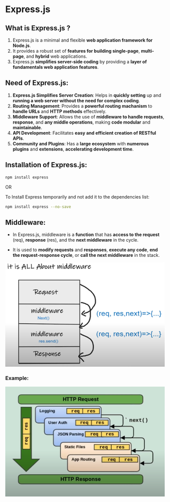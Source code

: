 # Express.js

## What is Express.js ?

1. Express.js is a minimal and flexible **web application framework for Node.js**.
2. It provides a robust set of **features for building single-page**, **multi-page**, and **hybrid** web applications.
3. Express.js **simplifies server-side coding** by providing a **layer of fundamentals web application features**.


## Need of Express.js:

1. **Express.js Simplifies Server Creation**: Helps in **quickly setting** up and **running a web server without the need for complex coding**.
2. **Routing Management**: Provides a **powerful routing machanism** to **handle URLs** and **HTTP methods** effectively.
3. **Middleware Support**: Allows the use of **middleware to handle requests**, **response**, and **any middle operations**, making **code modular** and **maintainable**.
4. **API Development**: Facilitates **easy and efficient creation of RESTful APIs**.
5. **Community and Plugins**: Has a **large ecosystem** with **numerous plugins** and **extensions**, **accelerating development time**.


## Installation of Express.js:
 
```bash
npm install express
```

OR 

To Install Express temporarily and not add it to the dependencies list:
```bash
npm install express --no-save
```


## Middleware:
* In Express.js, middleware is a **function** that has **access to the request** (req), **response** (res), and the **next middleware** in the cycle.

* It is used to **modify requests** and **responses**, **execute any code**, **end the request-response cycle**, or **call the next middleware** in the stack.

![middleware](image.png)

### Example:
![middleware example](image-1.png)


